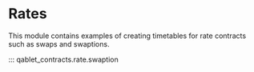 # Rates

This module contains examples of creating timetables for rate contracts such as swaps and swaptions.

::: qablet_contracts.rate.swaption